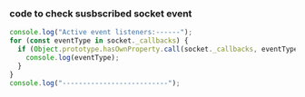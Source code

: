 ### code to check susbscribed socket event

```js
console.log("Active event listeners:------");
for (const eventType in socket._callbacks) {
  if (Object.prototype.hasOwnProperty.call(socket._callbacks, eventType)) {
    console.log(eventType);
  }
}
console.log("--------------------------");
```
